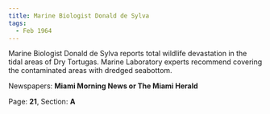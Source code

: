 ```yaml
---  
title: Marine Biologist Donald de Sylva  
tags:  
  - Feb 1964  
---  
```

  
Marine Biologist Donald de Sylva reports total wildlife devastation in the tidal areas of Dry Tortugas. Marine Laboratory experts recommend covering the contaminated areas with dredged seabottom.  
  
Newspapers: **Miami Morning News or The Miami Herald**  
  
Page: **21**, Section: **A** 
